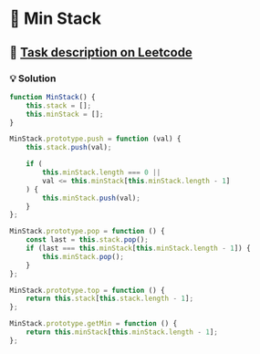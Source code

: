 # 📝 Min Stack

## 🔗 [Task description on Leetcode](https://leetcode.com/problems/min-stack/description/?envType=problem-list-v2&envId=stack)

### 💡 Solution

```js
function MinStack() {
	this.stack = [];
	this.minStack = [];
}

MinStack.prototype.push = function (val) {
	this.stack.push(val);

	if (
		this.minStack.length === 0 ||
		val <= this.minStack[this.minStack.length - 1]
	) {
		this.minStack.push(val);
	}
};

MinStack.prototype.pop = function () {
	const last = this.stack.pop();
	if (last === this.minStack[this.minStack.length - 1]) {
		this.minStack.pop();
	}
};

MinStack.prototype.top = function () {
	return this.stack[this.stack.length - 1];
};

MinStack.prototype.getMin = function () {
	return this.minStack[this.minStack.length - 1];
};
```
